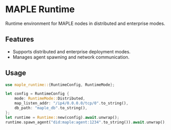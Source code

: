 # MAPLE Runtime

Runtime environment for MAPLE nodes in distributed and enterprise modes.

## Features
- Supports distributed and enterprise deployment modes.
- Manages agent spawning and network communication.

## Usage
```rust
use maple_runtime::{RuntimeConfig, RuntimeMode};

let config = RuntimeConfig {
    mode: RuntimeMode::Distributed,
    map_listen_addr: "/ip4/0.0.0.0/tcp/0".to_string(),
    db_path: "maple_db".to_string(),
};
let runtime = Runtime::new(config).await.unwrap();
runtime.spawn_agent("did:maple:agent:1234".to_string()).await.unwrap();